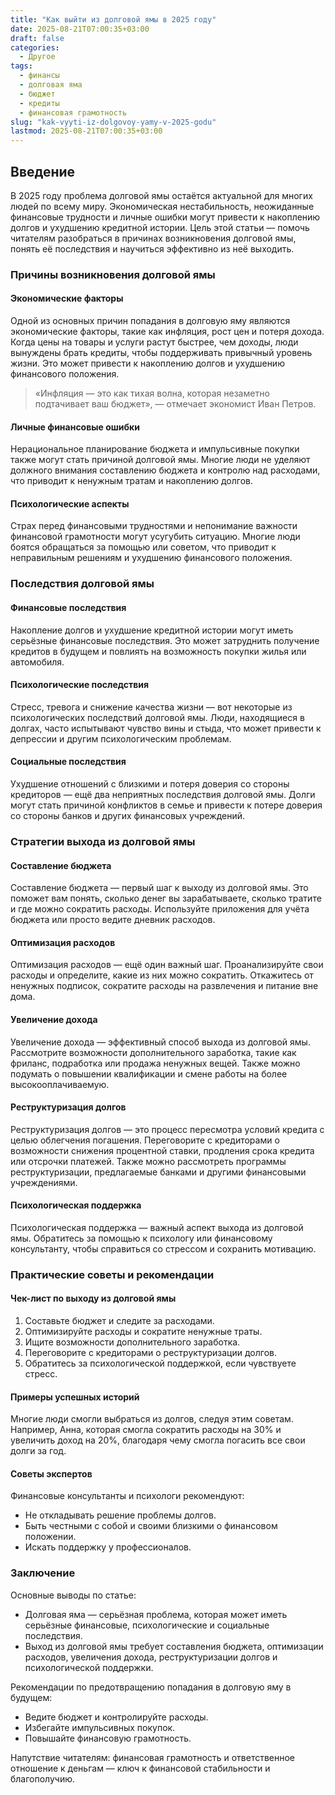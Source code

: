 ```yaml
---
title: "Как выйти из долговой ямы в 2025 году"
date: 2025-08-21T07:00:35+03:00
draft: false
categories:
  - Другое
tags:
  - финансы
  - долговая яма
  - бюджет
  - кредиты
  - финансовая грамотность
slug: "kak-vyyti-iz-dolgovoy-yamy-v-2025-godu"
lastmod: 2025-08-21T07:00:35+03:00
---
```


## Введение

В 2025 году проблема долговой ямы остаётся актуальной для многих людей по всему миру. Экономическая нестабильность, неожиданные финансовые трудности и личные ошибки могут привести к накоплению долгов и ухудшению кредитной истории. Цель этой статьи — помочь читателям разобраться в причинах возникновения долговой ямы, понять её последствия и научиться эффективно из неё выходить.

### Причины возникновения долговой ямы

#### Экономические факторы

Одной из основных причин попадания в долговую яму являются экономические факторы, такие как инфляция, рост цен и потеря дохода. Когда цены на товары и услуги растут быстрее, чем доходы, люди вынуждены брать кредиты, чтобы поддерживать привычный уровень жизни. Это может привести к накоплению долгов и ухудшению финансового положения.

> «Инфляция — это как тихая волна, которая незаметно подтачивает ваш бюджет», — отмечает экономист Иван Петров.

#### Личные финансовые ошибки

Нерациональное планирование бюджета и импульсивные покупки также могут стать причиной долговой ямы. Многие люди не уделяют должного внимания составлению бюджета и контролю над расходами, что приводит к ненужным тратам и накоплению долгов.

#### Психологические аспекты

Страх перед финансовыми трудностями и непонимание важности финансовой грамотности могут усугубить ситуацию. Многие люди боятся обращаться за помощью или советом, что приводит к неправильным решениям и ухудшению финансового положения.

### Последствия долговой ямы

#### Финансовые последствия

Накопление долгов и ухудшение кредитной истории могут иметь серьёзные финансовые последствия. Это может затруднить получение кредитов в будущем и повлиять на возможность покупки жилья или автомобиля.

#### Психологические последствия

Стресс, тревога и снижение качества жизни — вот некоторые из психологических последствий долговой ямы. Люди, находящиеся в долгах, часто испытывают чувство вины и стыда, что может привести к депрессии и другим психологическим проблемам.

#### Социальные последствия

Ухудшение отношений с близкими и потеря доверия со стороны кредиторов — ещё два неприятных последствия долговой ямы. Долги могут стать причиной конфликтов в семье и привести к потере доверия со стороны банков и других финансовых учреждений.

### Стратегии выхода из долговой ямы

#### Составление бюджета

Составление бюджета — первый шаг к выходу из долговой ямы. Это поможет вам понять, сколько денег вы зарабатываете, сколько тратите и где можно сократить расходы. Используйте приложения для учёта бюджета или просто ведите дневник расходов.

#### Оптимизация расходов

Оптимизация расходов — ещё один важный шаг. Проанализируйте свои расходы и определите, какие из них можно сократить. Откажитесь от ненужных подписок, сократите расходы на развлечения и питание вне дома.

#### Увеличение дохода

Увеличение дохода — эффективный способ выхода из долговой ямы. Рассмотрите возможности дополнительного заработка, такие как фриланс, подработка или продажа ненужных вещей. Также можно подумать о повышении квалификации и смене работы на более высокооплачиваемую.

#### Реструктуризация долгов

Реструктуризация долгов — это процесс пересмотра условий кредита с целью облегчения погашения. Переговорите с кредиторами о возможности снижения процентной ставки, продления срока кредита или отсрочки платежей. Также можно рассмотреть программы реструктуризации, предлагаемые банками и другими финансовыми учреждениями.

#### Психологическая поддержка

Психологическая поддержка — важный аспект выхода из долговой ямы. Обратитесь за помощью к психологу или финансовому консультанту, чтобы справиться со стрессом и сохранить мотивацию.

### Практические советы и рекомендации

#### Чек-лист по выходу из долговой ямы

1. Составьте бюджет и следите за расходами.
2. Оптимизируйте расходы и сократите ненужные траты.
3. Ищите возможности дополнительного заработка.
4. Переговорите с кредиторами о реструктуризации долгов.
5. Обратитесь за психологической поддержкой, если чувствуете стресс.

#### Примеры успешных историй

Многие люди смогли выбраться из долгов, следуя этим советам. Например, Анна, которая смогла сократить расходы на 30% и увеличить доход на 20%, благодаря чему смогла погасить все свои долги за год.

#### Советы экспертов

Финансовые консультанты и психологи рекомендуют:

- Не откладывать решение проблемы долгов.
- Быть честными с собой и своими близкими о финансовом положении.
- Искать поддержку у профессионалов.

### Заключение

Основные выводы по статье:

- Долговая яма — серьёзная проблема, которая может иметь серьёзные финансовые, психологические и социальные последствия.
- Выход из долговой ямы требует составления бюджета, оптимизации расходов, увеличения дохода, реструктуризации долгов и психологической поддержки.

Рекомендации по предотвращению попадания в долговую яму в будущем:

- Ведите бюджет и контролируйте расходы.
- Избегайте импульсивных покупок.
- Повышайте финансовую грамотность.

Напутствие читателям: финансовая грамотность и ответственное отношение к деньгам — ключ к финансовой стабильности и благополучию.
